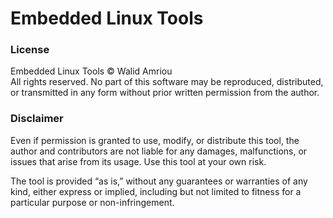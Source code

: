 # Embedded Linux Tools

### License
Embedded Linux Tools © Walid Amriou  
All rights reserved. No part of this software may be reproduced, distributed, or transmitted in any form without prior 
written permission from the author.

### Disclaimer
Even if permission is granted to use, modify, or distribute this tool, the author and contributors are not liable for any damages, malfunctions, or issues that arise from its usage. Use this tool at your own risk.

The tool is provided “as is,” without any guarantees or warranties of any kind, either express or implied, including but not limited to fitness for a particular purpose or non-infringement.